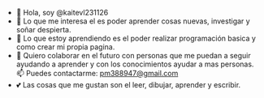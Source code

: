 - 👋 Hola, soy @kaitevl231126
- 👀 Lo que me interesa el es poder aprender cosas nuevas, investigar y soñar despierta.
- 🌱 Lo que estoy aprendiendo es el poder realizar programación basica y como crear mi propia pagina.
- 💞️ Quiero colaborar en el futuro con personas que me puedan a seguir ayudando a aprender y con los conocimientos ayudar a  mas personas.
 📫 Puedes contactarme: pm388947@gmail.com
- 💕 Las cosas que me gustan son el leer, dibujar, aprender y escribir.

<!---
kaitevl231126/kaitevl231126 is a ✨ special ✨ repository because its `README.md` (this file) appears on your GitHub profile.
You can click the Preview link to take a look at your changes.
--->
